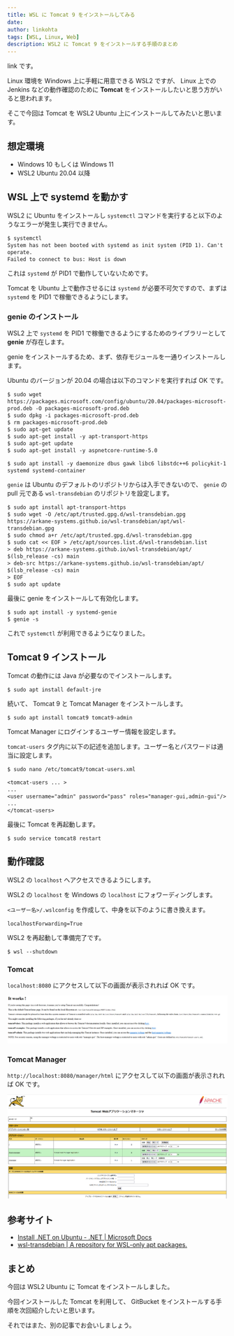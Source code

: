 ```yaml
---
title: WSL に Tomcat 9 をインストールしてみる
date: 
author: linkohta
tags: [WSL, Linux, Web]
description: WSL2 に Tomcat 9 をインストールする手順のまとめ
---
```


link です。

Linux 環境を Windows 上に手軽に用意できる WSL2 ですが、 Linux 上での Jenkins などの動作確認のために **Tomcat** をインストールしたいと思う方がいると思われます。

そこで今回は Tomcat を WSL2 Ubuntu 上にインストールしてみたいと思います。

## 想定環境

- Windows 10 もしくは Windows 11
- WSL2 Ubuntu 20.04 以降

## WSL 上で systemd を動かす

WSL2 に Ubuntu をインストールし `systemctl` コマンドを実行すると以下のようなエラーが発生し実行できません。

```:title=systemctlのエラーメッセージ
$ systemctl
System has not been booted with systemd as init system (PID 1). Can't operate.
Failed to connect to bus: Host is down
```

これは `systemd` が PID1 で動作していないためです。

Tomcat を Ubuntu 上で動作させるには `systemd` が必要不可欠ですので、まずは `systemd` を PID1 で稼働できるようにします。

### genie のインストール

WSL2 上で `systemd` を PID1 で稼働できるようにするためのライブラリーとして **genie** が存在します。

genie をインストールするため、まず、依存モジュールを一通りインストールします。

Ubuntu のバージョンが 20.04 の場合は以下のコマンドを実行すれば OK です。

```:title=dotnet-runtime-5.0のインストール
$ sudo wget https://packages.microsoft.com/config/ubuntu/20.04/packages-microsoft-prod.deb -O packages-microsoft-prod.deb
$ sudo dpkg -i packages-microsoft-prod.deb
$ rm packages-microsoft-prod.deb
$ sudo apt-get update
$ sudo apt-get install -y apt-transport-https
$ sudo apt-get update
$ sudo apt-get install -y aspnetcore-runtime-5.0
```

```:title=それ以外のインストール
$ sudo apt install -y daemonize dbus gawk libc6 libstdc++6 policykit-1 systemd systemd-container
```

`genie` は Ubuntu のデフォルトのリポジトリからは入手できないので、 `genie` の pull 元である `wsl-transdebian` のリポジトリを設定します。

```:title=wsl-transdebian のリポジトリの設定
$ sudo apt install apt-transport-https
$ sudo wget -O /etc/apt/trusted.gpg.d/wsl-transdebian.gpg https://arkane-systems.github.io/wsl-transdebian/apt/wsl-transdebian.gpg
$ sudo chmod a+r /etc/apt/trusted.gpg.d/wsl-transdebian.gpg
$ sudo cat << EOF > /etc/apt/sources.list.d/wsl-transdebian.list
> deb https://arkane-systems.github.io/wsl-transdebian/apt/ $(lsb_release -cs) main
> deb-src https://arkane-systems.github.io/wsl-transdebian/apt/ $(lsb_release -cs) main
> EOF
$ sudo apt update
```

最後に genie をインストールして有効化します。

```:title=genieのインストール
$ sudo apt install -y systemd-genie
$ genie -s
```

これで `systemctl` が利用できるようになりました。

## Tomcat 9 インストール

Tomcat の動作には Java が必要なのでインストールします。

```:title=javaのインストール
$ sudo apt install default-jre
```

続いて、 Tomcat 9 と Tomcat Manager をインストールします。

```:title=Tomcatのインストール
$ sudo apt install tomcat9 tomcat9-admin
```

Tomcat Manager にログインするユーザー情報を設定します。

`tomcat-users` タグ内に以下の記述を追加します。ユーザー名とパスワードは適当に設定します。

```
$ sudo nano /etc/tomcat9/tomcat-users.xml
```

```xml:title=TomcatManagerにログインするユーザーの設定
<tomcat-users ... >
...
<user username="admin" password="pass" roles="manager-gui,admin-gui"/>
...
</tomcat-users>
```

最後に Tomcat を再起動します。

```:title=Tomcatを再起動
$ sudo service tomcat8 restart
```

## 動作確認

WSL2 の `localhost` へアクセスできるようにします。

WSL2 の `localhost` を Windows の `localhost` にフォワーディングします。

`<ユーザー名>/.wslconfig` を作成して、中身を以下のように書き換えます。

```:title=<ユーザー名>/.wslconfig
localhostForwarding=True
```

WSL2 を再起動して準備完了です。

```:title=WSL2の再起動
$ wsl --shutdown
```

### Tomcat

`localhost:8080` にアクセスして以下の画面が表示されれば OK です。

![Tomcat 動作画面](images/2022-05-06_17h58_39.png)

### Tomcat Manager

`http://localhost:8080/manager/html` にアクセスして以下の画面が表示されれば OK です。

![Tomcat Manager 動作画面](images/2022-05-06_19h40_06.png)

## 参考サイト

- [Install .NET on Ubuntu - .NET | Microsoft Docs](https://docs.microsoft.com/en-us/dotnet/core/install/linux-ubuntu#2004-)
- [wsl-transdebian | A repository for WSL-only apt packages.](https://arkane-systems.github.io/wsl-transdebian/)

## まとめ

今回は WSL2 Ubuntu に Tomcat をインストールしました。

今回インストールした Tomcat を利用して、 GitBucket をインストールする手順を次回紹介したいと思います。

それではまた、別の記事でお会いしましょう。